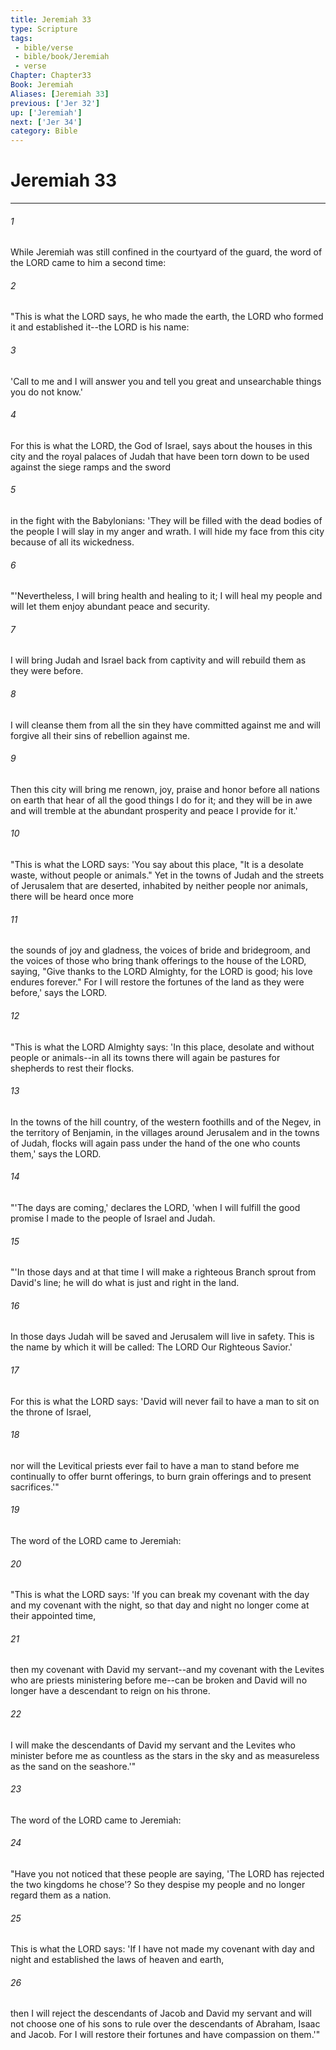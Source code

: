 ```yaml
---
title: Jeremiah 33
type: Scripture
tags:
 - bible/verse
 - bible/book/Jeremiah
 - verse
Chapter: Chapter33
Book: Jeremiah
Aliases: [Jeremiah 33]
previous: ['Jer 32']
up: ['Jeremiah']
next: ['Jer 34']
category: Bible
---
```

# Jeremiah 33

***


###### 1 
While Jeremiah was still confined in the courtyard of the guard, the word of the LORD came to him a second time: 

###### 2 
"This is what the LORD says, he who made the earth, the LORD who formed it and established it--the LORD is his name: 

###### 3 
'Call to me and I will answer you and tell you great and unsearchable things you do not know.' 

###### 4 
For this is what the LORD, the God of Israel, says about the houses in this city and the royal palaces of Judah that have been torn down to be used against the siege ramps and the sword 

###### 5 
in the fight with the Babylonians: 'They will be filled with the dead bodies of the people I will slay in my anger and wrath. I will hide my face from this city because of all its wickedness. 

###### 6 
"'Nevertheless, I will bring health and healing to it; I will heal my people and will let them enjoy abundant peace and security. 

###### 7 
I will bring Judah and Israel back from captivity and will rebuild them as they were before. 

###### 8 
I will cleanse them from all the sin they have committed against me and will forgive all their sins of rebellion against me. 

###### 9 
Then this city will bring me renown, joy, praise and honor before all nations on earth that hear of all the good things I do for it; and they will be in awe and will tremble at the abundant prosperity and peace I provide for it.' 

###### 10 
"This is what the LORD says: 'You say about this place, "It is a desolate waste, without people or animals." Yet in the towns of Judah and the streets of Jerusalem that are deserted, inhabited by neither people nor animals, there will be heard once more 

###### 11 
the sounds of joy and gladness, the voices of bride and bridegroom, and the voices of those who bring thank offerings to the house of the LORD, saying, "Give thanks to the LORD Almighty, for the LORD is good; his love endures forever." For I will restore the fortunes of the land as they were before,' says the LORD. 

###### 12 
"This is what the LORD Almighty says: 'In this place, desolate and without people or animals--in all its towns there will again be pastures for shepherds to rest their flocks. 

###### 13 
In the towns of the hill country, of the western foothills and of the Negev, in the territory of Benjamin, in the villages around Jerusalem and in the towns of Judah, flocks will again pass under the hand of the one who counts them,' says the LORD. 

###### 14 
"'The days are coming,' declares the LORD, 'when I will fulfill the good promise I made to the people of Israel and Judah. 

###### 15 
"'In those days and at that time I will make a righteous Branch sprout from David's line; he will do what is just and right in the land. 

###### 16 
In those days Judah will be saved and Jerusalem will live in safety. This is the name by which it will be called: The LORD Our Righteous Savior.' 

###### 17 
For this is what the LORD says: 'David will never fail to have a man to sit on the throne of Israel, 

###### 18 
nor will the Levitical priests ever fail to have a man to stand before me continually to offer burnt offerings, to burn grain offerings and to present sacrifices.'" 

###### 19 
The word of the LORD came to Jeremiah: 

###### 20 
"This is what the LORD says: 'If you can break my covenant with the day and my covenant with the night, so that day and night no longer come at their appointed time, 

###### 21 
then my covenant with David my servant--and my covenant with the Levites who are priests ministering before me--can be broken and David will no longer have a descendant to reign on his throne. 

###### 22 
I will make the descendants of David my servant and the Levites who minister before me as countless as the stars in the sky and as measureless as the sand on the seashore.'" 

###### 23 
The word of the LORD came to Jeremiah: 

###### 24 
"Have you not noticed that these people are saying, 'The LORD has rejected the two kingdoms he chose'? So they despise my people and no longer regard them as a nation. 

###### 25 
This is what the LORD says: 'If I have not made my covenant with day and night and established the laws of heaven and earth, 

###### 26 
then I will reject the descendants of Jacob and David my servant and will not choose one of his sons to rule over the descendants of Abraham, Isaac and Jacob. For I will restore their fortunes and have compassion on them.'" 
